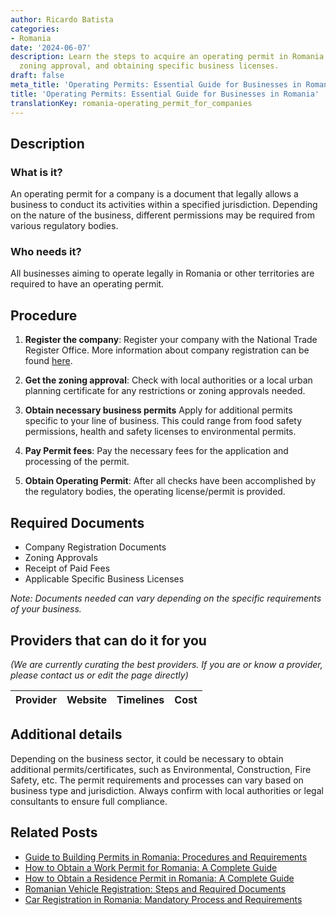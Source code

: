 ```yaml
---
author: Ricardo Batista
categories:
- Romania
date: '2024-06-07'
description: Learn the steps to acquire an operating permit in Romania including registration,
  zoning approval, and obtaining specific business licenses.
draft: false
meta_title: 'Operating Permits: Essential Guide for Businesses in Romania'
title: 'Operating Permits: Essential Guide for Businesses in Romania'
translationKey: romania-operating_permit_for_companies
---
```


## Description
### What is it?
An operating permit for a company is a document that legally allows a business to conduct its activities within a specified jurisdiction. Depending on the nature of the business, different permissions may be required from various regulatory bodies.

### Who needs it?
All businesses aiming to operate legally in Romania or other territories are required to have an operating permit. 

## Procedure
1. **Register the company**: Register your company with the National Trade Register Office. More information about company registration can be found [here](http://www.onrc.ro/index.php/en/).
   
2. **Get the zoning approval**: Check with local authorities or a local urban planning certificate for any restrictions or zoning approvals needed.

3. **Obtain necessary business permits** Apply for additional permits specific to your line of business. This could range from food safety permissions, health and safety licenses to environmental permits.

4. **Pay Permit fees**: Pay the necessary fees for the application and processing of the permit.

5. **Obtain Operating Permit**: After all checks have been accomplished by the regulatory bodies, the operating license/permit is provided.

## Required Documents
- Company Registration Documents
- Zoning Approvals
- Receipt of Paid Fees
- Applicable Specific Business Licenses

*Note: Documents needed can vary depending on the specific requirements of your business.*

## Providers that can do it for you

_(We are currently curating the best providers. If you are or know a provider, please contact us or edit the page directly)_

| Provider        |     Website     |     Timelines    |       Cost      |
| :-------------: | :-------------: |  :-------------: | :-------------: |

## Additional details
Depending on the business sector, it could be necessary to obtain additional permits/certificates, such as Environmental, Construction, Fire Safety, etc. The permit requirements and processes can vary based on business type and jurisdiction. Always confirm with local authorities or legal consultants to ensure full compliance.
## Related Posts

- [Guide to Building Permits in Romania: Procedures and Requirements](https://tramitit.com/guides/romania/building_permit/)
- [How to Obtain a Work Permit for Romania: A Complete Guide](https://tramitit.com/guides/romania/work_permit_application_for_expats/)
- [How to Obtain a Residence Permit in Romania: A Complete Guide](https://tramitit.com/guides/romania/residence_permit/)
- [Romanian Vehicle Registration: Steps and Required Documents](https://tramitit.com/guides/romania/vehicle_visa/)
- [Car Registration in Romania: Mandatory Process and Requirements](https://tramitit.com/guides/romania/car_registration/)